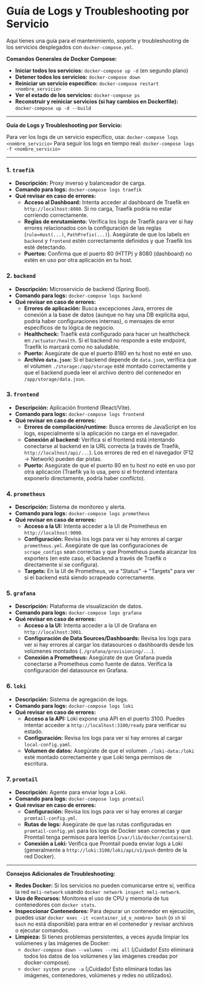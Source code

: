 # Guía de Logs y Troubleshooting por Servicio

Aquí tienes una guía para el mantenimiento, soporte y troubleshooting de los servicios desplegados con `docker-compose.yml`.

**Comandos Generales de Docker Compose:**

*   **Iniciar todos los servicios:** `docker-compose up -d` (en segundo plano)
*   **Detener todos los servicios:** `docker-compose down`
*   **Reiniciar un servicio específico:** `docker-compose restart <nombre_servicio>`
*   **Ver el estado de los servicios:** `docker-compose ps`
*   **Reconstruir y reiniciar servicios (si hay cambios en Dockerfile):** `docker-compose up -d --build`

---

**Guía de Logs y Troubleshooting por Servicio:**

Para ver los logs de un servicio específico, usa: `docker-compose logs <nombre_servicio>`
Para seguir los logs en tiempo real: `docker-compose logs -f <nombre_servicio>`

---

### 1. `traefik`

*   **Descripción:** Proxy inverso y balanceador de carga.
*   **Comando para logs:** `docker-compose logs traefik`
*   **Qué revisar en caso de errores:**
    *   **Acceso al Dashboard:** Intenta acceder al dashboard de Traefik en `http://localhost:8080`. Si no carga, Traefik podría no estar corriendo correctamente.
    *   **Reglas de enrutamiento:** Verifica los logs de Traefik para ver si hay errores relacionados con la configuración de las reglas (`rule=Host(...)`, `PathPrefix(...)`). Asegúrate de que los labels en `backend` y `frontend` estén correctamente definidos y que Traefik los esté detectando.
    *   **Puertos:** Confirma que el puerto 80 (HTTP) y 8080 (dashboard) no estén en uso por otra aplicación en tu host.

### 2. `backend`

*   **Descripción:** Microservicio de backend (Spring Boot).
*   **Comando para logs:** `docker-compose logs backend`
*   **Qué revisar en caso de errores:**
    *   **Errores de aplicación:** Busca excepciones Java, errores de conexión a la base de datos (aunque no hay una DB explícita aquí, podría haber configuraciones internas), o mensajes de error específicos de tu lógica de negocio.
    *   **Healthcheck:** Traefik está configurado para hacer un healthcheck en `/actuator/health`. Si el backend no responde a este endpoint, Traefik lo marcará como no saludable.
    *   **Puerto:** Asegúrate de que el puerto 8180 en tu host no esté en uso.
    *   **Archivo `data.json`:** Si el backend depende de `data.json`, verifica que el volumen `./storage:/app/storage` esté montado correctamente y que el backend pueda leer el archivo dentro del contenedor en `/app/storage/data.json`.

### 3. `frontend`

*   **Descripción:** Aplicación frontend (React/Vite).
*   **Comando para logs:** `docker-compose logs frontend`
*   **Qué revisar en caso de errores:**
    *   **Errores de compilación/runtime:** Busca errores de JavaScript en los logs, especialmente si la aplicación no carga en el navegador.
    *   **Conexión al backend:** Verifica si el frontend está intentando conectarse al backend en la URL correcta (a través de Traefik, `http://localhost/api/...`). Los errores de red en el navegador (F12 -> Network) pueden dar pistas.
    *   **Puerto:** Asegúrate de que el puerto 80 en tu host no esté en uso por otra aplicación (Traefik ya lo usa, pero si el frontend intentara exponerlo directamente, podría haber conflicto).

### 4. `prometheus`

*   **Descripción:** Sistema de monitoreo y alerta.
*   **Comando para logs:** `docker-compose logs prometheus`
*   **Qué revisar en caso de errores:**
    *   **Acceso a la UI:** Intenta acceder a la UI de Prometheus en `http://localhost:9090`.
    *   **Configuración:** Revisa los logs para ver si hay errores al cargar `prometheus.yml`. Asegúrate de que las configuraciones de `scrape_configs` sean correctas y que Prometheus pueda alcanzar los exporters (en este caso, el backend a través de Traefik o directamente si se configura).
    *   **Targets:** En la UI de Prometheus, ve a "Status" -> "Targets" para ver si el backend está siendo scrapeado correctamente.

### 5. `grafana`

*   **Descripción:** Plataforma de visualización de datos.
*   **Comando para logs:** `docker-compose logs grafana`
*   **Qué revisar en caso de errores:**
    *   **Acceso a la UI:** Intenta acceder a la UI de Grafana en `http://localhost:3001`.
    *   **Configuración de Data Sources/Dashboards:** Revisa los logs para ver si hay errores al cargar los datasources o dashboards desde los volúmenes montados (`./grafana/provisioning/...`).
    *   **Conexión a Prometheus:** Asegúrate de que Grafana pueda conectarse a Prometheus como fuente de datos. Verifica la configuración del datasource en Grafana.

### 6. `loki`

*   **Descripción:** Sistema de agregación de logs.
*   **Comando para logs:** `docker-compose logs loki`
*   **Qué revisar en caso de errores:**
    *   **Acceso a la API:** Loki expone una API en el puerto 3100. Puedes intentar acceder a `http://localhost:3100/ready` para verificar su estado.
    *   **Configuración:** Revisa los logs para ver si hay errores al cargar `local-config.yaml`.
    *   **Volumen de datos:** Asegúrate de que el volumen `./loki-data:/loki` esté montado correctamente y que Loki tenga permisos de escritura.

### 7. `promtail`

*   **Descripción:** Agente para enviar logs a Loki.
*   **Comando para logs:** `docker-compose logs promtail`
*   **Qué revisar en caso de errores:**
    *   **Configuración:** Revisa los logs para ver si hay errores al cargar `promtail-config.yml`.
    *   **Rutas de logs:** Asegúrate de que las rutas configuradas en `promtail-config.yml` para los logs de Docker sean correctas y que Promtail tenga permisos para leerlos (`/var/lib/docker/containers`).
    *   **Conexión a Loki:** Verifica que Promtail pueda enviar logs a Loki (generalmente a `http://loki:3100/loki/api/v1/push` dentro de la red Docker).

---

**Consejos Adicionales de Troubleshooting:**

*   **Redes Docker:** Si los servicios no pueden comunicarse entre sí, verifica la red `meli-network` usando `docker network inspect meli-network`.
*   **Uso de Recursos:** Monitorea el uso de CPU y memoria de tus contenedores con `docker stats`.
*   **Inspeccionar Contenedores:** Para depurar un contenedor en ejecución, puedes usar `docker exec -it <container_id_o_nombre> bash` (o `sh` si `bash` no está disponible) para entrar en el contenedor y revisar archivos o ejecutar comandos.
*   **Limpieza:** Si tienes problemas persistentes, a veces ayuda limpiar los volúmenes y las imágenes de Docker:
    *   `docker-compose down --volumes --rmi all` (¡Cuidado! Esto eliminará todos los datos de los volúmenes y las imágenes creadas por docker-compose).
    *   `docker system prune -a` (¡Cuidado! Esto eliminará todas las imágenes, contenedores, volúmenes y redes no utilizados).